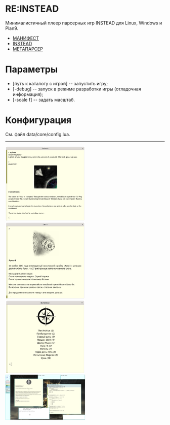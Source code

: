 # RE:INSTEAD

Минималистичный плеер парсерных игр INSTEAD для Linux, Windows и Plan9.

- [МАНИФЕСТ](MANIFEST.md)
- [INSTEAD](https://instead.hugeping.ru)
- [МЕТАПАРСЕР](https://instead.hugeping.ru/page/metaparser/)

# Параметры

- [путь к каталогу с игрой] -- запустить игру;
- [-debug] -- запуск в режиме разработки игры (отладочная информация);
- [-scale f] -- задать масштаб.

# Конфигурация

См. файл data/core/config.lua.

------

<img src="scr/archive.png" width="50%">

<img src="scr/moon9.png" width="50%">

<img src="scr/list.png" width="50%">

<img src="scr/plan9.png" width="50%">
